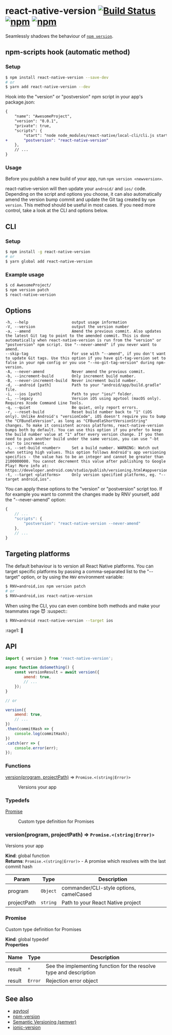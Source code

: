 # react-native-version [![Build Status](https://travis-ci.org/stovmascript/react-native-version.svg?branch=master)](https://travis-ci.org/stovmascript/react-native-version) [![npm](https://img.shields.io/npm/v/react-native-version.svg)](https://www.npmjs.com/package/react-native-version) [![npm](https://img.shields.io/npm/dm/react-native-version.svg)](https://www.npmjs.com/package/react-native-version)

Seamlessly shadows the behaviour of [`npm version`](https://docs.npmjs.com/cli/version).

## npm-scripts hook (automatic method)

### Setup

```bash
$ npm install react-native-version --save-dev
# or
$ yarn add react-native-version --dev
```

Hook into the "version" or "postversion" npm script in your app's package.json:

```diff
{
	"name": "AwesomeProject",
	"version": "0.0.1",
	"private": true,
	"scripts": {
		"start": "node node_modules/react-native/local-cli/cli.js start",
+		"postversion": "react-native-version"
	},
	// ...
}
```

### Usage

Before you publish a new build of your app, run `npm version <newversion>`.

react-native-version will then update your `android/` and `ios/` code. Depending on the script and options you choose, it can also automatically amend the version bump commit and update the Git tag created by `npm version`. This method should be useful in most cases. If you need more control, take a look at the CLI and options below.

## CLI

### Setup

```bash
$ npm install -g react-native-version
# or
$ yarn global add react-native-version
```

### Example usage

```bash
$ cd AwesomeProject/
$ npm version patch
$ react-native-version
```

## Options

<!-- START cli -->
	-h, --help                   output usage information
	-V, --version                output the version number
	-a, --amend                  Amend the previous commit. Also updates the latest Git tag to point to the amended commit. This is done automatically when react-native-version is run from the "version" or "postversion" npm script. Use "--never-amend" if you never want to amend.
	--skip-tag                   For use with "--amend", if you don't want to update Git tags. Use this option if you have git-tag-version set to false in your npm config or you use "--no-git-tag-version" during npm-version.
	-A, --never-amend            Never amend the previous commit.
	-b, --increment-build        Only increment build number.
	-B, --never-increment-build  Never increment build number.
	-d, --android [path]         Path to your "android/app/build.gradle" file.
	-i, --ios [path]             Path to your "ios/" folder.
	-L, --legacy                 Version iOS using agvtool (macOS only). Requires Xcode Command Line Tools.
	-q, --quiet                  Be quiet, only report errors.
	-r, --reset-build            Reset build number back to "1" (iOS only). Unlike Android's "versionCode", iOS doesn't require you to bump the "CFBundleVersion", as long as "CFBundleShortVersionString" changes. To make it consistent across platforms, react-native-version bumps both by default. You can use this option if you prefer to keep the build number value at "1" after every version change. If you then need to push another build under the same version, you can use "-bt ios" to increment.
	-s, --set-build <number>     Set a build number. WARNING: Watch out when setting high values. This option follows Android's app versioning specifics - the value has to be an integer and cannot be greater than 2100000000. You cannot decrement this value after publishing to Google Play! More info at: https://developer.android.com/studio/publish/versioning.html#appversioning
	-t, --target <platforms>     Only version specified platforms, eg. "--target android,ios".

<!-- END cli -->

You can apply these options to the "version" or "postversion" script too. If for example you want to commit the changes made by RNV yourself, add the "--never-amend" option:

```js
{
	// ...
	"scripts": {
		"postversion": "react-native-version --never-amend"
	},
	// ...
}
```

## Targeting platforms

The default behaviour is to version all React Native platforms. You can target specific platforms by passing a comma-separated list to the "--target" option, or by using the `RNV` environment variable:

```bash
$ RNV=android,ios npm version patch
# or
$ RNV=android,ios react-native-version
```

When using the CLI, you can even combine both methods and make your teammates rage :smiling_imp: :suspect::

```bash
$ RNV=android react-native-version --target ios
```
:rage1: :speak_no_evil:

## API

```javascript
import { version } from 'react-native-version';

async function doSomething() {
	const versionResult = await version({
		amend: true,
		// ...
	});
}

// or

version({
	amend: true,
	// ...
})
.then(commitHash => {
	console.log(commitHash);
})
.catch(err => {
	console.error(err);
});
```

<!-- START api -->
### Functions

<dl>
<dt><a href="#version">version(program, projectPath)</a> ⇒ <code>Promise.&lt;(string|Error)&gt;</code></dt>
<dd><p>Versions your app</p>
</dd>
</dl>

### Typedefs

<dl>
<dt><a href="#Promise">Promise</a></dt>
<dd><p>Custom type definition for Promises</p>
</dd>
</dl>

<a name="version"></a>

### version(program, projectPath) ⇒ <code>Promise.&lt;(string\|Error)&gt;</code>
Versions your app

**Kind**: global function  
**Returns**: <code>Promise.&lt;(string\|Error)&gt;</code> - A promise which resolves with the last commit hash  

| Param | Type | Description |
| --- | --- | --- |
| program | <code>Object</code> | commander/CLI-style options, camelCased |
| projectPath | <code>string</code> | Path to your React Native project |

<a name="Promise"></a>

### Promise
Custom type definition for Promises

**Kind**: global typedef  
**Properties**

| Name | Type | Description |
| --- | --- | --- |
| result | <code>\*</code> | See the implementing function for the resolve type and description |
| result | <code>Error</code> | Rejection error object |

<!-- END api -->

## See also

- [agvtool](https://developer.apple.com/library/content/qa/qa1827/_index.html)
- [npm-version](https://docs.npmjs.com/cli/version)
- [Semantic Versioning (semver)](http://semver.org/)
- [ionic-version](https://github.com/stovmascript/ionic-version)
